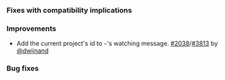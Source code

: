 [@dwijnand]: https://github.com/dwijnand

[#2038]: https://github.com/sbt/sbt/issues/2038
[#3813]: https://github.com/sbt/sbt/pull/3813

### Fixes with compatibility implications

### Improvements

- Add the current project's id to `~`'s watching message.  [#2038][]/[#3813][] by [@dwijnand][]

### Bug fixes
